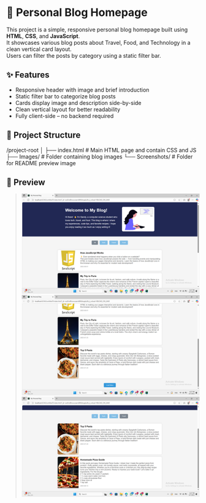 # 📝 Personal Blog Homepage

This project is a simple, responsive personal blog homepage built using **HTML**, **CSS**, and **JavaScript**.  
It showcases various blog posts about Travel, Food, and Technology in a clean vertical card layout.  
Users can filter the posts by category using a static filter bar.


## ✨ Features

- Responsive header with image and brief introduction
- Static filter bar to categorize blog posts
- Cards display image and description side-by-side
- Clean vertical layout for better readability
- Fully client-side – no backend required

## 📂 Project Structure

/project-root
│
├── index.html        # Main HTML page and contain CSS and JS
├── Images/           # Folder containing blog images
└── Screenshots/      # Folder for README preview image


## 📸 Preview

>![image alt](Screenshots/ScreenShot1.png)
>![Blog Homepage Preview](Screenshots/ScreenShot2.png)
>![Blog Homepage Preview](Screenshots/ScreenShot3.png)




